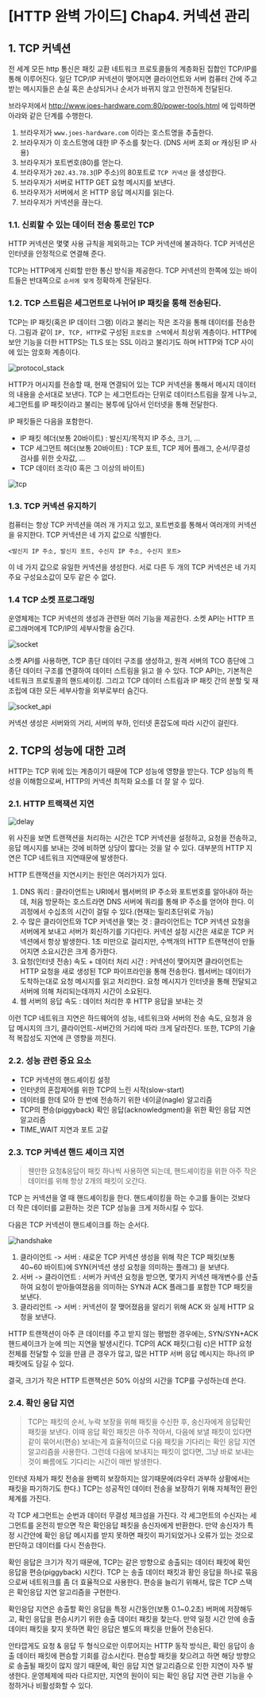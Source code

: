 # [HTTP 완벽 가이드] Chap4. 커넥션 관리

## 1. TCP 커넥션

전 세계 모든 http 통신은 패킷 교환 네트워크 프로토콜들의 계층화된 집합인 TCP/IP를 통해 이루어진다.
일단 TCP/IP 커넥션이 맺어지면 클라이언트와 서버 컴퓨터 간에 주고받는 메시지들은 손실 혹은 손상되거나 순서가 바뀌지 않고 안전하게 전달된다.

브라우저에서 http://www.joes-hardware.com:80/power-tools.html 에 입력하면 아랴와 같은 단계를 수행한다.
1. 브라우저가 `www.joes-hardware.com` 이라는 호스트명을 추출한다.
2. 브라우저가 이 호스트명에 대한 IP 주소를 찾는다. (DNS 서버 조회 or 캐싱된 IP 사용)
3. 브라우저가 포트번호(80)를 얻는다.
4. 브라우저가 `202.43.78.3`(IP 주소)의 80포트로 `TCP 커넥션` 을 생성한다.
5. 브라우저가 서버로 HTTP GET 요청 메시지를 보낸다.
6. 브라우저가 서버에서 온 HTTP 응답 메시지를 읽는다.
7. 브라우저가 커넥션을 끊는다.

### 1.1. 신뢰할 수 있는 데이터 전송 통로인 TCP

HTTP 커넥션은 몇몇 사용 규칙을 제외하고는 TCP 커넥션에 불과하다. TCP 커넥션은 인터넷을 안정적으로 연결해 준다. 

TCP는 HTTP에게 신뢰할 만한 통신 방식을 제공한다. TCP 커넥션의 한쪽에 있는 바이트들은 반대쪽으로 `순서에 맞게` 정확하게 전달된다.

### 1.2. TCP 스트림은 세그먼트로 나뉘어 IP 패킷을 통해 전송된다.

TCP는 IP 패킷(혹은 IP 데이터 그램) 이라고 불리는 작은 조각을 통해 데이터를 전송한다. 그림과 같이 `IP, TCP, HTTP`로 구성된 `프로토콜 스택`에서 최상위 계층이다. HTTP에 보안 기능을 더한 HTTPS는 TLS 또는 SSL 이라고 불리기도 하며 HTTP와 TCP 사이에 있는 암호화 계층이다.

![protocol_stack](./http.assets/http-4-1.png)

HTTP가 머시지를 전송할 때, 현재 연결되어 있는 TCP 커넥션을 통해서 메시지 데이터의 내용을 순서대로 보낸다. TCP 는 세그먼트라는 단위로 데이터스트림을 잘게 나누고, 세그먼트를 IP 패킷이라고 불리는 봉투에 담아서 인터넷을 통해 전달한다.

IP 패킷들은 다음을 포함한다.
- IP 패킷 헤더(보통 20바이트) : 발신지/목적지 IP 주소, 크기, ...
- TCP 세그먼트 헤더(보통 20바이트) : TCP 포트, TCP 제어 플래그, 순서/무결성 검사를 위한 숫자값, ...
- TCP 데이터 조각(0 혹은 그 이상의 바이트)

![tcp](./http.assets/http-4-2.png)

### 1.3. TCP 커넥션 유지하기
컴퓨터는 항상 TCP 커넥션을 여러 개 가지고 있고, 포트번호를 통해서 여러개의 커넥션을 유지한다. TCP 커넥션은 네 가지 값으로 식별한다.

```
<발신지 IP 주소, 발신지 포트, 수신지 IP 주소, 수신지 포트>
```

이 네 가지 값으로 유일한 커넥션을 생성한다. 서로 다른 두 개의 TCP 커넥션은 네 가지 주요 구성요소값이 모두 같은 수 없다.

### 1.4 TCP 소켓 프로그래밍
운영체제는 TCP 커넥션의 생성과 관련돤 여러 기능을 제공한다. 소켓 API는 HTTP 프로그래머에게 TCP/IP의 세부사항을 숨긴다.

![socket](./http.assets/http-4-3.png)

소켓 API를 사용하면, TCP 종단 데이터 구조를 생성하고, 원격 서버의 TCO 종단에 그 종단 데이터 구조를 연결하여 데이터 스트림을 읽고 쓸 수 있다. TCP API는, 기본적은 네트워크 프로토콜의 핸드셰이킹. 그리고 TCP 데이터 스트림과 IP 패킷 간의 분할 및 재조립에 대한 모든 세부사항을 외부로부터 숨긴다.

![socket_api](./http.assets/http-4-4.png)

커넥션 생성은 서버와의 거리, 서버의 부하, 인터넷 혼잡도에 따라 시간이 걸린다.

## 2. TCP의 성능에 대한 고려
HTTP는 TCP 위에 있는 계층이기 때문에 TCP 성능에 영향을 받는다. TCP 성능의 특성을 이해함으로써, HTTP의 커넥션 최적화 요소를 더 잘 알 수 있다.

### 2.1. HTTP 트랙잭션 지연

![delay](./http.assets/http-4-5.png)

위 사진을 보면 트랜잭션을 처리하는 시간은 TCP 커넥션을 설정하고, 요청을 전송하고, 응답 메시지를 보내는 것에 비하면 상당이 짧다는 것을 알 수 있다. 대부분의 HTTP 지연은 TCP 네트워크 지연때문에 발생한다.

HTTP 트랜잭션을 지연시키는 원인은 여러가지가 있다.
1. DNS 쿼리 : 클라이언트는 URI에서 웹서버의 IP 주소와 포트번호를 알아내야 하는데, 처음 방문하는 호스트라면 DNS 서버에 쿼리를 통해 IP 주소를 얻어야 한다. 이 괴정에서 수십초의 시간이 걸릴 수 있다.(현재는 밀리초단위로 가능)
2. 수 많은 클라이언트와 TCP 커넥션을 맺는 것 : 클라이언트는 TCP 커넥션 요청을 서버에게 보내고 서버가 회신하기를 기다린다. 커넥션 설정 시간은 새로운 TCP 커넥션에서 항상 발생한다. 1초 미만으로 걸리지만, 수백개의 HTTP 트랜잭션이 만들어지면 소요시간은 크게 증가한다.
3. 요청(인터넷 전송) 속도 + 데이터 처리 시간 : 커넥션이 맺어지면 클라이언트는 HTTP 요청을 새로 생성된 TCP 파이프라인을 통해 전송한다. 웹서버는 데이터가 도착하는대로 요청 메시지를 읽고 처리한다. 요청 메시지가 인터넷을 통해 전달되고 서버에 의해 처리되는데까지 시간이 소요된다.
4. 웹 서버의 응답 속도 : 데이터 처리한 후 HTTP 응답을 보내는 것

이런 TCP 네트워크 지연은 하드웨어의 성능, 네트워크와 서버의 전송 속도, 요청과 응답 메시지의 크기, 클라이언트-서버간의 거리에 따라 크게 달라진다. 또한, TCP의 기술적 복잡성도 지연에 큰 영향을 끼친다.

### 2.2. 성능 관련 중요 요소

- TCP 커넥션의 핸드셰이킹 설정
- 인터넷의 혼잡제어를 위한 TCP의 느린 시작(slow-start)
- 데이터를 한데 모아 한 번에 전송하기 위한 네이글(nagle) 알고리즘
- TCP의 편승(piggyback) 확인 응답(acknowledgment)을 위한 확인 응답 지연 알고리즘
- TIME_WAIT 지연과 포트 고갈

### 2.3. TCP 커넥션 핸드 셰이크 지연
> 웬만한 요청&응답이 패킷 하나씩 사용하면 되는데, 핸드셰이킹을 위한 아주 작은 데이터를 위해 항상 2개의 패킷이 오간다.

TCP 는 커넥션을 열 때 핸드셰이킹을 한다. 핸드셰이킹을 하는 수고를 들이는 것보다 더 작은 데이터를 교환하는 것은 TCP 성능을 크게 저하시킬 수 있다.

다음은 TCP 커넥션이 핸드셰이크를 하는 순서다.

![handshake](./http.assets/http-4-6.png)

1. 클라이언트 -> 서버 : 새로운 TCP 커넥션 생성을 위해 작은 TCP 패킷(보통 40~60 바이트)에 SYN(커넥션 생성 요청을 의미하는 플래그) 을 보낸다.
2. 서버 -> 클라이언트 : 서버가 커넥션 요청을 받으면, 몇가지 커넥션 매개변수를 산출하여 요청이 받아들여졌음을 의미하는 SYN과 ACK 플래그를 포함한 TCP 패킷을 보낸다.
3. 클라리언트 -> 서버 : 커넥션이 잘 맺어졌음을 알리기 위해 ACK 와 실제 HTTP 요청을 보낸다.

HTTP 트랜잭션이 아주 큰 데이터를 주고 받지 않는 평범한 경우에는, SYN/SYN+ACK 핸드셰이크가 눈에 띄는 지연을 발생시킨다. TCP의 ACK 패킷(그림 c)은 HTTP 요청 전체를 전달할 수 있을 만큼 큰 경우가 많고, 많은 HTTP 서버 응답 메시지는 하나의 IP 패킷에도 담길 수 있다.

결국, 크기가 작은 HTTP 트랜잭션은 50% 이상의 시간을 TCP를 구성하는데 쓴다.

### 2.4. 확인 응답 지연

> TCP는 패킷의 순서, 누락 보장을 위해 패킷을 수신한 후, 송신자에게 응답확인 패킷을 보낸다. 이때 응답 확인 패킷은 아주 작아서, 다음에 보낼 패킷이 있다면 같이 묶어서(편승) 보내는게 효율적이므로 다음 패킷을 기다리는 확인 응답 지연 알고리즘을 사용한다. 그런데 다음에 보내지는 패킷이 없다면, 그냥 바로 보내는 것이 빠름에도 기다리는 시간이 매번 발생한다.

인터넷 자체가 패킷 전송을 완벽히 보장하지는 않기때문에(라우터 과부하 상황에서는 패킷을 파기하기도 한다.) TCP는 성공적인 데이터 전송을 보장하기 위해 자체적인 환인 체계를 가진다.

각 TCP 세그먼트는 순번과 데이터 무결성 체크섬을 가진다. 각 세그먼트의 수신자는 세그먼트를 온전히 받으면 작은 확인응답 패킷을 송신자에게 반환한다. 만약 송신자가 특정 시간안에 확인 응답 메시지를 받지 못하면 패킷이 파기되었거나 오류가 있는 것으로 판단하고 데이터를 다시 전송한다.

확인 응답은 크기가 작기 때문에, TCP는 같은 방향으로 송출되는 데이터 패킷에 확인 응답을 편승(piggyback) 시킨다. TCP 는 송출 데이터 패킷과 황인 응답을 하나로 묶음으로써 네트워크를 좀 더 효율적으로 사용한다. 편승을 늘리기 위해서, 많은 TCP 스택은 확인응답 지연 알고리즘을 구현한다.

확인응답 지연은 송출할 확인 응답을 특정 시간동안(보통 0.1~0.2초) 버퍼에 저장해두고, 확인 응답을 편승시키기 위한 송출 데이터 패킷을 찾는다. 만약 일정 시간 안에 송출 데이터 패킷을 찾지 못하면 확인 응답은 별도의 패킷을 만들어 전송된다.

안타깝게도 요청 & 응답 두 형식으로만 이루어지는 HTTP 동작 방식은, 확인 응답이 송출 데이터 패킷에 편승할 기회를 감소시킨다. 편승할 패킷을 찾으려고 하면 해당 방향으로 송출될 패킷이 많지 않기 때문에, 확인 응답 지연 알고리즘으로 인한 지연이 자주 발생한다. 운영체제에 따라 다르지만, 지연의 원이이 되는 확인 응답 지연 관련 기능을 수정하거나 비활성화할 수 있다.

